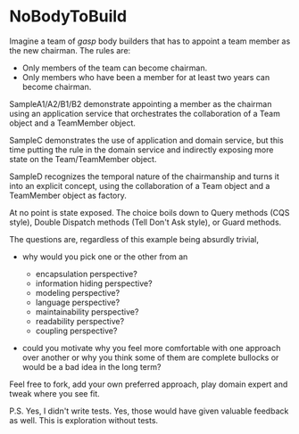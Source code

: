 NoBodyToBuild
=============

Imagine a team of *gasp* body builders that has to appoint a team member as the new chairman. The rules are: 

- Only members of the team can become chairman.
- Only members who have been a member for at least two years can become chairman.

SampleA1/A2/B1/B2 demonstrate appointing a member as the chairman using an application service that orchestrates the collaboration of a Team object and a TeamMember object.

SampleC demonstrates the use of application and domain service, but this time putting the rule in the domain service and indirectly exposing more state on the Team/TeamMember object.

SampleD recognizes the temporal nature of the chairmanship and turns it into an explicit concept, using the collaboration of a Team object and a TeamMember object as factory.

At no point is state exposed. The choice boils down to Query methods (CQS style), Double Dispatch methods (Tell Don't Ask style), or Guard methods. 

The questions are, regardless of this example being absurdly trivial, 

- why would you pick one or the other from an 
	- encapsulation perspective?
	- information hiding perspective?
	- modeling perspective?
	- language perspective?
	- maintainability perspective?
	- readability perspective?
	- coupling perspective?

- could you motivate why you feel more comfortable with one approach over another or why you think some of them are complete bullocks or would be a bad idea in the long term?

Feel free to fork, add your own preferred approach, play domain expert and tweak where you see fit.

P.S. Yes, I didn't write tests. Yes, those would have given valuable feedback as well. This is exploration without tests.
